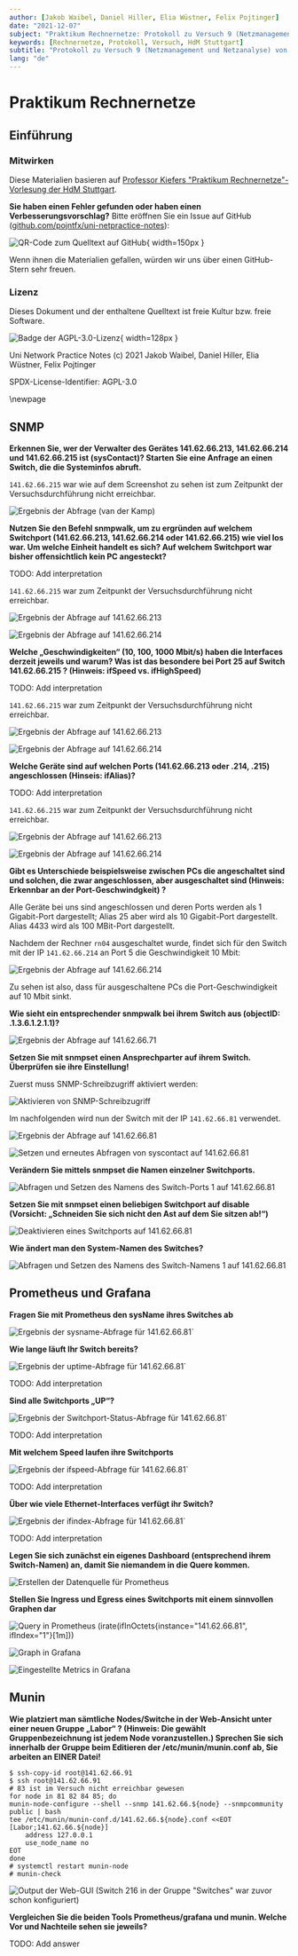 ```yaml
---
author: [Jakob Waibel, Daniel Hiller, Elia Wüstner, Felix Pojtinger]
date: "2021-12-07"
subject: "Praktikum Rechnernetze: Protokoll zu Versuch 9 (Netzmanagement und Netzanalyse) von Gruppe 1"
keywords: [Rechnernetze, Protokoll, Versuch, HdM Stuttgart]
subtitle: "Protokoll zu Versuch 9 (Netzmanagement und Netzanalyse) von Gruppe 1"
lang: "de"
---
```


# Praktikum Rechnernetze

## Einführung

### Mitwirken

Diese Materialien basieren auf [Professor Kiefers "Praktikum Rechnernetze"-Vorlesung der HdM Stuttgart](https://www.hdm-stuttgart.de/vorlesung_detail?vorlid=j212254).

**Sie haben einen Fehler gefunden oder haben einen Verbesserungsvorschlag?** Bitte eröffnen Sie ein Issue auf GitHub ([github.com/pojntfx/uni-netpractice-notes](https://github.com/pojntfx/uni-netpractice-notes)):

![QR-Code zum Quelltext auf GitHub](./static/qr.png){ width=150px }

Wenn ihnen die Materialien gefallen, würden wir uns über einen GitHub-Stern sehr freuen.

### Lizenz

Dieses Dokument und der enthaltene Quelltext ist freie Kultur bzw. freie Software.

![Badge der AGPL-3.0-Lizenz](https://www.gnu.org/graphics/agplv3-155x51.png){ width=128px }

Uni Network Practice Notes (c) 2021 Jakob Waibel, Daniel Hiller, Elia Wüstner, Felix Pojtinger

SPDX-License-Identifier: AGPL-3.0

\newpage

## SNMP

**Erkennen Sie, wer der Verwalter des Gerätes 141.62.66.213, 141.62.66.214 und 141.62.66.215 ist (sysContact)? Starten Sie eine Anfrage an einen Switch, die die Systeminfos abruft.**

`141.62.66.215` war wie auf dem Screenshot zu sehen ist zum Zeitpunkt der Versuchsdurchführung nicht erreichbar.

![Ergebnis der Abfrage (van der Kamp)](./static/snmp-results.png)

**Nutzen Sie den Befehl snmpwalk, um zu ergründen auf welchem Switchport (141.62.66.213, 141.62.66.214 oder 141.62.66.215) wie viel los war. Um welche Einheit handelt es sich? Auf welchem Switchport war bisher offensichtlich kein PC angesteckt?**

TODO: Add interpretation

`141.62.66.215` war zum Zeitpunkt der Versuchsdurchführung nicht erreichbar.

![Ergebnis der Abfrage auf `141.62.66.213`](./static/traffic-213.png)

![Ergebnis der Abfrage auf `141.62.66.214`](./static/traffic-214.png)

**Welche „Geschwindigkeiten“ (10, 100, 1000 Mbit/s) haben die Interfaces derzeit jeweils und warum? Was ist das besondere bei Port 25 auf Switch 141.62.66.215 ? (Hinweis: ifSpeed vs. ifHighSpeed)**

TODO: Add interpretation

`141.62.66.215` war zum Zeitpunkt der Versuchsdurchführung nicht erreichbar.

![Ergebnis der Abfrage auf `141.62.66.213`](./static/speed-213.png)

![Ergebnis der Abfrage auf `141.62.66.214`](./static/speed-214.png)

**Welche Geräte sind auf welchen Ports (141.62.66.213 oder .214, .215) angeschlossen (Hinseis: ifAlias)?**

TODO: Add interpretation

`141.62.66.215` war zum Zeitpunkt der Versuchsdurchführung nicht erreichbar.

![Ergebnis der Abfrage auf `141.62.66.213`](./static/alias-213.png)

![Ergebnis der Abfrage auf `141.62.66.214`](./static/alias-214.png)

**Gibt es Unterschiede beispielsweise zwischen PCs die angeschaltet sind und solchen, die zwar angeschlossen, aber ausgeschaltet sind (Hinweis: Erkennbar an der Port-Geschwindgkeit) ?**

Alle Geräte bei uns sind angeschlossen und deren Ports werden als 1 Gigabit-Port dargestellt; Alias 25 aber wird als 10 Gigabit-Port dargestellt. Alias 4433 wird als 100 MBit-Port dargestellt.

Nachdem der Rechner `rn04` ausgeschaltet wurde, findet sich für den Switch mit der IP `141.62.66.214` an Port 5 die Geschwindigkeit 10 Mbit:

![Ergebnis der Abfrage auf `141.62.66.214`](./static/slow-port-5.png)

Zu sehen ist also, dass für ausgeschaltene PCs die Port-Geschwindigkeit auf 10 Mbit sinkt.

**Wie sieht ein entsprechender snmpwalk bei ihrem Switch aus (objectID: .1.3.6.1.2.1.1)?**

![Ergebnis der Abfrage auf `141.62.66.71`](./static/snmpwalk-switch.png)

**Setzen Sie mit snmpset einen Ansprechparter auf ihrem Switch. Überprüfen sie ihre Einstellung!**

Zuerst muss SNMP-Schreibzugriff aktiviert werden:

![Aktivieren von SNMP-Schreibzugriff](./static/enable-snmp-write-access.png)

Im nachfolgenden wird nun der Switch mit der IP `141.62.66.81` verwendet.

![Ergebnis der Abfrage auf `141.62.66.81`](./static/syscontact-og.png)

![Setzen und erneutes Abfragen von `syscontact` auf `141.62.66.81`](./static/syscontact-new.png)

**Verändern Sie mittels snmpset die Namen einzelner Switchports.**

![Abfragen und Setzen des Namens des Switch-Ports 1 auf `141.62.66.81`](./static/port-name-change.png)

**Setzen Sie mit snmpset einen beliebigen Switchport auf disable (Vorsicht: „Schneiden Sie sich nicht den Ast auf dem Sie sitzen ab!“)**

![Deaktivieren eines Switchports auf `141.62.66.81`](./static/disable-switch-port.png)

**Wie ändert man den System-Namen des Switches?**

![Abfragen und Setzen des Namens des Switch-Namens 1 auf `141.62.66.81`](./static/sysname-set.png)

## Prometheus und Grafana

**Fragen Sie mit Prometheus den sysName ihres Switches ab**

![Ergebnis der `sysname`-Abfrage für 141.62.66.81`](./static/prometheus-sysname.png)

**Wie lange läuft Ihr Switch bereits?**

![Ergebnis der `uptime`-Abfrage für 141.62.66.81`](./static/prometheus-uptime.png)

TODO: Add interpretation

**Sind alle Switchports „UP“?**

![Ergebnis der Switchport-Status-Abfrage für 141.62.66.81`](./static/prometheus-ifadmin.png)

TODO: Add interpretation

**Mit welchem Speed laufen ihre Switchports**

![Ergebnis der `ifspeed`-Abfrage für 141.62.66.81`](./static/prometheus-ifspeed.png)

TODO: Add interpretation

**Über wie viele Ethernet-Interfaces verfügt ihr Switch?**

![Ergebnis der `ifindex`-Abfrage für 141.62.66.81`](./static/prometheus-ifindex.png)

TODO: Add interpretation

**Legen Sie sich zunächst ein eigenes Dashboard (entsprechend ihrem Switch-Namen) an, damit Sie niemandem in die Quere kommen.**

![Erstellen der Datenquelle für Prometheus](./static/grafana-add-data-source.png)

**Stellen Sie Ingress und Egress eines Switchports mit einem sinnvollen Graphen dar**

![Query in Prometheus (`irate(ifInOctets{instance="141.62.66.81", ifIndex="1"}[1m])`)](./static/prometheus-irate.png)

![Graph in Grafana](./static/grafana-finished-graph.png)

![Eingestellte Metrics in Grafana](./static/grafana-query-edit.png)

## Munin

**Wie platziert man sämtliche Nodes/Switche in der Web-Ansicht unter einer neuen Gruppe „Labor“ ? (Hinweis: Die gewählt Gruppenbezeichnung ist jedem Node voranzustellen.) Sprechen Sie sich innerhalb der Gruppe beim Editieren der /etc/munin/munin.conf ab, Sie arbeiten an EINER Datei!**

```shell
$ ssh-copy-id root@141.62.66.91
$ ssh root@141.62.66.91
# 83 ist im Versuch nicht erreichbar gewesen
for node in 81 82 84 85; do
munin-node-configure --shell --snmp 141.62.66.${node} --snmpcommunity public | bash
tee /etc/munin/munin-conf.d/141.62.66.${node}.conf <<EOT
[Labor;141.62.66.${node}]
    address 127.0.0.1
    use_node_name no
EOT
done
# systemctl restart munin-node
# munin-check
```

![Output der Web-GUI (Switch 216 in der Gruppe "Switches" war zuvor schon konfiguriert)](./static/munin-output.png)

**Vergleichen Sie die beiden Tools Prometheus/grafana und munin. Welche Vor und Nachteile sehen sie jeweils?**

TODO: Add answer
